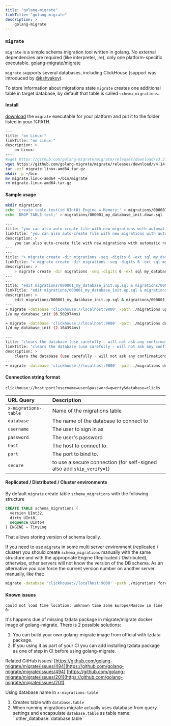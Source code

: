 ```yaml
---
title: "golang-migrate"
linkTitle: "golang-migrate"
description: >
    golang-migrate
---
```

### `migrate`

`migrate` is a simple schema migration tool written in golang. No external dependencies are required (like interpreter, jre), only one platform-specific executable. [golang-migrate/migrate](https://github.com/golang-migrate/migrate)

`migrate` supports several databases, including ClickHouse (support was introduced by [@kshvakov](https://github.com/kshvakov)).

To store information about migrations state `migrate` creates one additional table in target database, by default that table is called `schema_migrations`.

#### Install

[download](https://github.com/golang-migrate/migrate/releases) the `migrate` executable for your platform and put it to the folder listed in your %PATH.

```bash
---
title: "on Linux:"
linkTitle: "on Linux:"
description: >
    on Linux:
---
#wget https://github.com/golang-migrate/migrate/releases/download/v3.2.0/migrate.linux-amd64.tar.gz
wget https://github.com/golang-migrate/migrate/releases/download/v4.14.1/migrate.linux-amd64.tar.gz
tar -xzf migrate.linux-amd64.tar.gz
mkdir -p ~/bin
mv migrate.linux-amd64 ~/bin/migrate
rm migrate.linux-amd64.tar.gz
```

#### Sample usage

```bash
mkdir migrations
echo 'create table test(id UInt8) Engine = Memory;' > migrations/000001_my_database_init.up.sql
echo 'DROP TABLE test;' > migrations/000001_my_database_init.down.sql

---
title: "you can also auto-create file with new migrations with automatic numbering like that:"
linkTitle: "you can also auto-create file with new migrations with automatic numbering like that:"
description: >
    you can also auto-create file with new migrations with automatic numbering like that:
---
---
title: "> migrate create -dir migrations -seq -digits 6 -ext sql my_database_init"
linkTitle: "> migrate create -dir migrations -seq -digits 6 -ext sql my_database_init"
description: >
    > migrate create -dir migrations -seq -digits 6 -ext sql my_database_init
---
---
title: "edit migrations/000001_my_database_init.up.sql & migrations/000001_my_database_init.down.sql"
linkTitle: "edit migrations/000001_my_database_init.up.sql & migrations/000001_my_database_init.down.sql"
description: >
    edit migrations/000001_my_database_init.up.sql & migrations/000001_my_database_init.down.sql
---
➜ migrate -database 'clickhouse://localhost:9000' -path ./migrations up
1/u my_database_init (6.502974ms)

➜ migrate -database 'clickhouse://localhost:9000' -path ./migrations down
1/d my_database_init (2.164394ms)

---
title: "clears the database (use carefully - will not ask any confirmations)"
linkTitle: "clears the database (use carefully - will not ask any confirmations)"
description: >
    clears the database (use carefully - will not ask any confirmations)
---
➜ migrate -database 'clickhouse://localhost:9000' -path ./migrations drop
```

#### Connection string format

`clickhouse://host:port?username=user&password=qwerty&database=clicks`

| URL Query | Description |
| :--- | :--- |
| `x-migrations-table` | Name of the migrations table |
| `database` | The name of the database to connect to |
| `username` | The user to sign in as |
| `password` | The user's password |
| `host` | The host to connect to. |
| `port` | The port to bind to. |
| `secure` | to use a secure connection (for self-signed also add `skip_verify=1`) |

#### Replicated / Distributed / Cluster environments

By default `migrate` create table `schema_migrations` with the following structure

```sql
CREATE TABLE schema_migrations (
  version UInt32,
  dirty UInt8,
  sequence UInt64
) ENGINE = TinyLog
```

That allows storing version of schema locally.

If you need to use `migrate` in some multi server environment (replicated / cluster) you should create `schema_migrations` manually with the same structure and with the appropriate Engine (Replicated / Distributed), otherwise, other servers will not know the version of the DB schema. As an alternative you can force the current version number on another server manually, like that:

```bash
migrate -database 'clickhouse://localhost:9000' -path ./migrations force 123456 # force version 123456
```

#### Known issues

`could not load time location: unknown time zone Europe/Moscow in line 0:`

It's happens due of missing tzdata package in migrate/migrate docker image of golang-migrate.
There is 2 possible solutions:

1. You can build your own golang-migrate image from official with tzdata package.
2. If you using it as part of your CI you can add installing tzdata package as one of step in CI before using golang-migrate.

Related GitHub issues:
[https://github.com/golang-migrate/migrate/issues/494](https://github.com/golang-migrate/migrate/issues/494)
[https://github.com/golang-migrate/migrate/issues/201](https://github.com/golang-migrate/migrate/issues/201)

Using database name in `x-migrations-table`

1. Creates table with `database.table`
2. When running migrations migrate actually uses database from query settings and encapsulate `database.table` as table name: ``other_database.`database.table```
